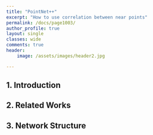 ```yaml
---
title: "PointNet++"
excerpt: "How to use correlation between near points"
permalink: /docs/page1003/
author_profile: true
layout: single
classes: wide
comments: true
header:
    image: /assets/images/header2.jpg

---
```

## 1. Introduction

## 2. Related Works

## 3. Network Structure